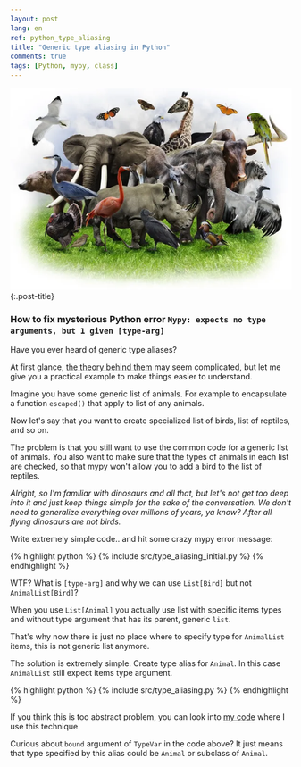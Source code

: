 ```yaml
---
layout: post
lang: en
ref: python_type_aliasing
title: "Generic type aliasing in Python"
comments: true
tags: [Python, mypy, class]
---
```


![](/images/safari.jpeg){:.post-title}

### How to fix mysterious Python error `Mypy: expects no type arguments, but 1 given [type-arg]`

Have you ever heard of generic type aliases? 

At first glance, [the theory behind them](https://mypy.readthedocs.io/en/stable/generics.html#generic-type-aliases)
may seem complicated, but let me give you a practical example to make things easier to understand.

Imagine you have some generic list of animals. 
For example to encapsulate a function `escaped()` that apply to list of any animals.

Now let's say that you want to create specialized list of birds, list of reptiles, and so on. 

The problem is that you still want to use the common code for a generic list of animals. 
You also want to make sure that the types of animals in each list are checked, so that mypy won't allow you 
to add a bird to the list of reptiles.

_Alright, so I'm familiar with dinosaurs and all that, but let's not get too deep into it 
and just keep things simple for the sake of the conversation. 
We don't need to generalize everything over millions of years, ya know?
After all flying dinosaurs are not birds._


Write extremely simple code.. and hit some crazy mypy error message:

{% highlight python %}
{% include src/type_aliasing_initial.py %}
{% endhighlight %}

WTF? What is `[type-arg]` and why we can use `List[Bird]` but not `AnimalList[Bird]`?

When you use `List[Animal]` you actually use list with specific items types and without type argument that has its parent, generic `list`.

That's why now there is just no place where to specify type for `AnimalList` items, this is not generic list anymore.

The solution is extremely simple. Create type alias for `Animal`. 
In this case `AnimalList` still expect items type argument.

{% highlight python %}
{% include src/type_aliasing.py %}
{% endhighlight %}

If you think this is too abstract problem, you can look into [my code](https://github.com/andgineer/goodreads-export/blob/7b19c1f500e26e5d70dcbfd709f130f83be212f5/src/goodreads_export/templates.py#L150)
where I use this technique.

Curious about `bound` argument of `TypeVar` in the code above?
It just means that type specified by this alias could be `Animal` or subclass of `Animal`.
